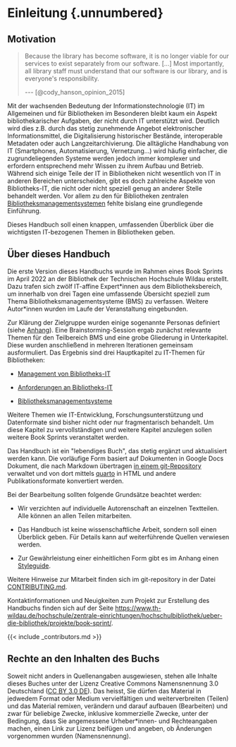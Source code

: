 # Einleitung {.unnumbered}

## Motivation

> Because the library has become software, it is no longer viable for
> our services to exist separately from our software. \[\...\] Most
> importantly, all library staff must understand that our software is
> our library, and is everyone's responsibility.
>
> --- [@cody_hanson_opinion_2015]

Mit der wachsenden Bedeutung der Informationstechnologie (IT) im
Allgemeinen und für Bibliotheken im Besonderen bleibt kaum ein Aspekt
bibliothekarischer Aufgaben, der nicht durch IT unterstützt wird.
Deutlich wird dies z.B. durch das stetig zunehmende Angebot
elektronischer Informationsmittel, die Digitalisierung historischer
Bestände, interoperable Metadaten oder auch Langzeitarchivierung. Die
alltägliche Handhabung von IT (Smartphones, Automatisierung,
Vernetzung...) wird häufig einfacher, die zugrundeliegenden Systeme
werden jedoch immer komplexer und erfordern entsprechend mehr Wissen zu
ihrem Aufbau und Betrieb. Während sich einige Teile der IT in
Bibliotheken nicht wesentlich von IT in anderen Bereichen unterscheiden,
gibt es doch zahlreiche Aspekte von Bibliotheks-IT, die nicht oder nicht
speziell genug an anderer Stelle behandelt werden. Vor allem zu den für
Bibliotheken zentralen [Bibliotheksmanagementsystemen](#bibliotheksmanagementsysteme)
fehlte bislang eine grundlegende Einführung.

Dieses Handbuch soll einen knappen, umfassenden Überblick über die
wichtigsten IT-bezogenen Themen in Bibliotheken geben.

[Bibliotheksmanagementsysteme]: #bibliotheksmanagementsysteme

## Über dieses Handbuch

Die erste Version dieses Handbuchs wurde im Rahmen eines Book Sprints im
April 2022 an der Bibliothek der Technischen Hochschule Wildau erstellt.
Dazu trafen sich zwölf IT-affine Expert\*innen aus dem
Bibliotheksbereich, um innerhalb von drei Tagen eine umfassende
Übersicht speziell zum Thema Bibliotheksmanagementsysteme (BMS) zu
verfassen. Weitere Autor\*innen wurden im Laufe der Veranstaltung
eingebunden.

Zur Klärung der Zielgruppe wurden einige sogenannte Personas definiert
(siehe [Anhang](#zielgruppe)).
Eine Brainstorming-Session ergab zunächst relevante Themen für den
Teilbereich BMS und eine grobe Gliederung in Unterkapitel. Diese wurden
anschließend in mehreren Iterationen gemeinsam ausformuliert. Das
Ergebnis sind drei Hauptkapitel zu IT-Themen für Bibliotheken:

-   [Management von Bibliotheks-IT](#management)

-   [Anforderungen an Bibliotheks-IT](#anforderungen)

-   [Bibliotheksmanagementsysteme]

Weitere Themen wie IT-Entwicklung, Forschungsunterstützung und Datenformate
sind bisher nicht oder nur fragmentarisch behandelt. Um diese Kapitel zu
vervollständigen und weitere Kapitel anzulegen sollen weitere Book Sprints
veranstaltet werden.

Das Handbuch ist ein "lebendiges Buch", das stetig ergänzt und aktualisiert
werden kann. Die vorläufige Form basiert auf Dokumenten in Google Docs
Dokument, die nach Markdown übertragen [in einem
git-Repository](https://github.com/pro4bib/handbuch-it-in-bibliotheken/)
verwaltet und von dort mittels [quarto](https://quarto.org) in HTML und andere
Publikationsformate konvertiert werden.

Bei der Bearbeitung sollten folgende Grundsätze beachtet werden:

-   Wir verzichten auf individuelle Autorenschaft an einzelnen
    Textteilen. Alle können an allen Teilen mitarbeiten.

-   Das Handbuch ist keine wissenschaftliche Arbeit, sondern soll einen
    Überblick geben. Für Details kann auf weiterführende Quellen
    verwiesen werden.

-   Zur Gewährleistung einer einheitlichen Form gibt es im Anhang einen [Styleguide](#styleguide).

Weitere Hinweise zur Mitarbeit finden sich im git-repository in der Datei
[CONTRIBUTING.md](https://github.com/pro4bib/handbuch-it-in-bibliotheken/blob/main/CONTRIBUTING.md).

Kontaktinformationen und Neuigkeiten zum Projekt zur Erstellung des
Handbuchs finden sich auf der Seite
<https://www.th-wildau.de/hochschule/zentrale-einrichtungen/hochschulbibliothek/ueber-die-bibliothek/projekte/book-sprint/>.

{{< include _contributors.md >}}

## Rechte an den Inhalten des Buchs

Soweit nicht anders in Quellenangaben ausgewiesen, stehen alle Inhalte
dieses Buches unter der Lizenz Creative Commons Namensnennung 3.0
Deutschland ([CC BY 3.0 DE](https://creativecommons.org/licenses/by/3.0/de/)).
Das heisst, Sie dürfen das Material in jedwedem Format oder Medium
vervielfältigen und weiterverbreiten (Teilen) und das Material remixen,
verändern und darauf aufbauen (Bearbeiten) und zwar für beliebige
Zwecke, inklusive kommerzielle Zwecke, unter der Bedingung, dass Sie
angemessene Urheber\*innen- und Rechteangaben machen, einen Link zur
Lizenz beifügen und angeben, ob Änderungen vorgenommen wurden
(Namensnennung).
